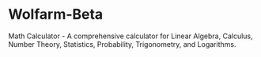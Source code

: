 # Wolfarm-Beta
Math Calculator - A comprehensive calculator for Linear Algebra, Calculus, Number Theory, Statistics, Probability, Trigonometry, and Logarithms.

